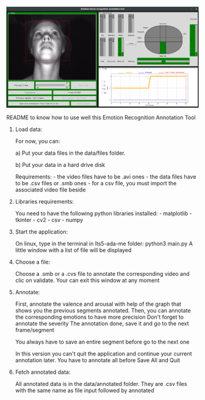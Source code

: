 ![](screenshot/screenshot.png)

README to know how to use well this Emotion Recognition Annotation Tool


1. Load data:
	
	For now, you can:

	a)
		Put your data files in the data/files folder.

	b)
		Put your data in a hard drive disk

	Requirements:
			- the video files have to be .avi ones
			- the data files have to be .csv files or .smb ones
			- for a csv file, you must import the associated video file beside

2. Libraries requirements:

	You need to have the following python libraries installed:
		- matplotlib
		- tkinter
		- cv2
		- csv
		- numpy

3. Start the application:
	
	On linux, type in the terminal in lts5-ada-me folder: python3 main.py
	A little window with a list of file will be displayed

4. Choose a file:

	Choose a .smb or a .cvs file to annotate the corresponding video and clic on validate.
	Your can exit this window at any moment

5. Annotate:
	
	First, annotate the valence and arousal with help of the graph that shows you the previous segments annotated.
	Then, you can annotate the corresponding emotions to have more precision
	Don't forget to annotate the severity
	The annotation done, save it and go to the next frame/segment

	You always have to save an entire segment before go to the next one
	
	In this version you can't quit the application and continue your current annotation later. You have to annotate all before Save All and Quit


6. Fetch annotated data:

	All annotated data is in the data/annotated folder.
	They are .csv files with the same name as file input followed by annotated
		
